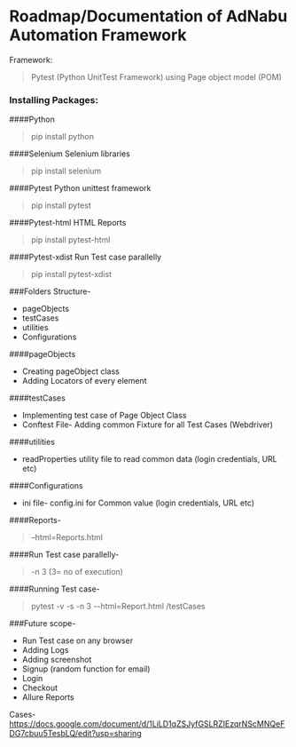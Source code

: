 # Roadmap/Documentation of AdNabu Automation Framework


Framework:
> Pytest (Python UnitTest Framework) using Page object model (POM)

### Installing Packages:

####Python
> pip install python

####Selenium
Selenium libraries
> pip install selenium

####Pytest
Python unittest framework
> pip install pytest

####Pytest-html
HTML Reports
> pip install pytest-html

####Pytest-xdist
 Run Test case parallelly 
> pip install pytest-xdist

###Folders Structure-
- pageObjects
- testCases
- utilities
- Configurations

####pageObjects
- Creating pageObject class
- Adding Locators of every element
 
####testCases
- Implementing test case of Page Object Class
- Conftest File- Adding common Fixture for all Test Cases (Webdriver)

####utilities
- readProperties utility file to read common data  (login credentials, URL etc)

####Configurations
- ini file- config.ini for Common value (login credentials, URL etc)

####Reports-
>–html=Reports.html 

####Run Test case parallelly-
>-n 3 (3= no of execution)

####Running Test case-
>pytest -v -s -n 3 --html=Report.html /testCases 

###Future scope- 
- Run Test case on any browser
- Adding Logs
- Adding screenshot
- Signup (random function for email)
- Login
- Checkout
- Allure Reports


Cases- https://docs.google.com/document/d/1LiLD1qZSJyfGSLRZIEzqrNScMNQeFDG7cbuu5TesbLQ/edit?usp=sharing